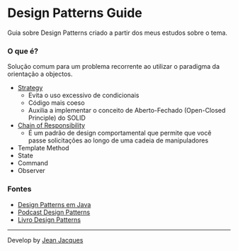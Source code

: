 # Design Patterns Guide

Guia sobre Design Patterns criado a partir dos meus estudos sobre o tema.

### O que é?

Solução comum para um problema recorrente ao utilizar o paradigma da orientação a objectos.

- [Strategy](https://refactoring.guru/design-patterns/strategy)
  - Evita o uso excessivo de condicionais
  - Código mais coeso
  - Auxilia a implementar o conceito de Aberto-Fechado (Open-Closed Principle) do SOLID
- [Chain of Responsibility](https://refactoring.guru/design-patterns/chain-of-responsibility)
  - É um padrão de design comportamental que permite que você passe solicitações ao longo de uma cadeia de manipuladores
- Template Method
- State
- Command
- Observer

### Fontes

- [Design Patterns em Java](https://cursos.alura.com.br/course/introducao-design-patterns-java)
- [Podcast Design Patterns](https://cursos.alura.com.br/hipsterstech-design-patterns-hipsters-206-a345)
- [Livro Design Patterns](https://www.amazon.com.br/Design-Patterns-Elements-Reusable-Object-Oriented/dp/0201633612/ref=asc_df_0201633612/?tag=googleshopp00-20&linkCode=df0&hvadid=379735814613&hvpos=&hvnetw=g&hvrand=6375507411940335659&hvpone=&hvptwo=&hvqmt=&hvdev=c&hvdvcmdl=&hvlocint=&hvlocphy=1001773&hvtargid=pla-395340045790&psc=1)

---
Develop by [Jean Jacques](https://github.com/jjeanjacques10)